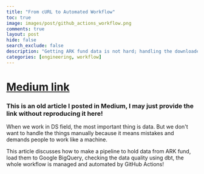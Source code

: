 ```yaml
---
title: "From cURL to Automated Workflow"
toc: true
image: images/post/github_actions_workflow.png
comments: true
layout: post
hide: false
search_exclude: false
description: "Getting ARK fund data is not hard; handling the downloaded data is"
categories: [engineering, workflow]
---
```


# [Medium link](https://medium.com/usf-msds/from-curl-to-automated-workflow-d79c7c108450)

### This is an old article I posted in Medium, I may just provide the link without reproducing it here!

When we work in DS field, the most important thing is data. But we don't want to handle the things manually because it means mistakes and demands people to work like a machine.

This article discusses how to make a pipeline to hold data from ARK fund, load them to Google BigQuery, checking the data quality using dbt, the whole workflow is managed and automated by GitHub Actions!
